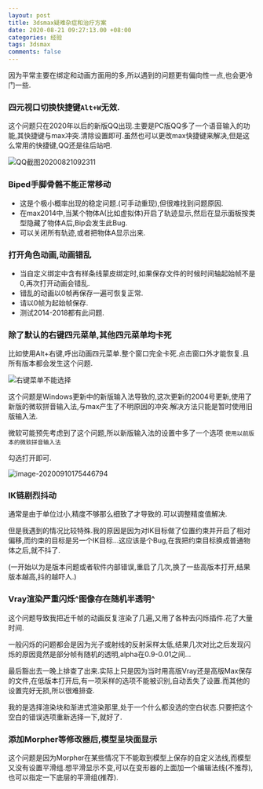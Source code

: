 ```yaml
---
layout: post
title: 3dsmax疑难杂症和治疗方案
date: 2020-08-21 09:27:13.00 +08:00
categories: 经验
tags: 3dsmax
comments: false
---
```


因为平常主要在绑定和动画方面用的多,所以遇到的问题更有偏向性一点,也会更冷门一些.

### 四元视口切换快捷键`Alt+W`无效.

这个问题只在2020年以后的新版QQ出现.主要是PC版QQ多了一个语音输入的功能,其快捷键与max冲突.清除设置即可.虽然也可以更改max快捷键来解决,但是这么常用的快捷键,QQ还是往后站吧.

  ![QQ截图20200821092311]({{site.img}}QQ截图20200821092311.png)



### Biped手脚骨骼不能正常移动

- 这是个极小概率出现的稳定问题.(可手动重现),但很难找到问题原因.
- 在max2014中,当某个物体A(比如虚拟体)开启了轨迹显示,然后在显示面板按类型隐藏了物体A后,Bip会发生此Bug.
- 可以关闭所有轨迹,或者把物体A显示出来.



### 打开角色动画,动画错乱

- 当自定义绑定中含有样条线蒙皮绑定时,如果保存文件的时候时间轴起始帧不是0,再次打开动画会错乱.
- 错乱的动画以0帧再保存一遍可恢复正常.
- 请以0帧为起始帧保存.
- 测试2014-2018都有此问题.



### 除了默认的右键四元菜单,其他四元菜单均卡死

比如使用Alt+右键,呼出动画四元菜单.整个窗口完全卡死.点击窗口外才能恢复.且所有版本都会发生这个问题.

![右键菜单不能选择]({{site.img}}右键菜单不能选择.gif)

这个问题是Windows更新中的新版输入法导致的,这次更新的2004号更新,使用了新版的微软拼音输入法,与max产生了不明原因的冲突.解决方法只能是暂时使用旧版输入法.

微软可能预先考虑到了这个问题,所以新版输入法的设置中多了一个选项 `使用以前版本的微软拼音输入法`

勾选打开即可.

![image-20200910175446794]({{site.img}}image-20200910175446794.png)



### IK链剧烈抖动

通常是由于单位过小,精度不够那么细致了才导致的.可以调整精度值解决.

但是我遇到的情况比较特殊.我的原因是因为对IK目标做了位置约束并开启了相对偏移,而约束的目标是另一个IK目标...这应该是个Bug,在我把约束目标换成普通物体之后,就不抖了.

(一开始以为是版本问题或者软件内部错误,重启了几次,换了一些高版本打开,结果版本越高,抖的越吓人.)



### Vray渲染严重闪烁^图像存在随机半透明^

这个问题导致我把近千帧的动画反复渲染了几遍,又用了各种去闪烁插件.花了大量时间.

一般闪烁的问题都会是因为光子或射线的反射采样太低,结果几次对比之后发现闪烁的原因竟然是部分帧有随机的透明,alpha在0.9-0.01之间...

最后豁出去一晚上排查了出来.实际上只是因为当时用高版Vray还是高版Max保存的文件,在低版本打开后,有一项采样的选项不能被识别,自动丢失了设置.而其他的设置完好无损,所以很难排查.

我的是选择渲染块和渐进式渲染那里,处于一个什么都没选的空白状态.只要把这个空白的错误选项重新选择一下,就好了.



### 添加Morpher等修改器后,模型呈块面显示

这个问题是因为Morpher在某些情况下不能取到模型上保存的自定义法线,而模型又没有设置平滑组.想平滑显示不变,可以在变形器的上面加一个编辑法线(不推荐),也可以指定一下底层的平滑组(推荐).



